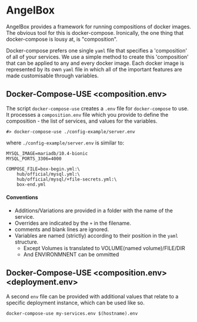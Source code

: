 # AngelBox

AngelBox provides a framework for running compositions of docker images.
The obvious tool for this is docker-compose. Ironically, the one thing that
docker-compose is lousy at, is "composition".

Docker-compose prefers one single `yaml` file that specifies a 'composition' of all of your
services. We use a simple method to create this 'composition' that can be applied to any and
every docker image. Each docker image is represented by its own `yaml` file in which all
of the important features are made customisable through variables.

## Docker-Compose-USE <composition.env>

The script `docker-compose-use` creates a `.env` file for `docker-compose` to use.
It processes a `composition.env` file which you provide to define the 
composition - the list of services, and values for the variables. 

```
#> docker-compose-use ./config-example/server.env
```
where `./config-example/server.env` is similar to:
```
MYSQL_IMAGE=mariadb/10.4-bionic
MYSQL_PORTS_3306=4000

COMPOSE_FILE=box-begin.yml:\
    hub/official/mysql.yml:\
    hub/official/mysql/+file-secrets.yml:\
    box-end.yml
```

#### Conventions

- Additions/Variations are provided in a folder with the name of the service.
- Overrides are indicated by the `+` in the filename.
- comments and blank lines are ignored.
- Variables are named (strictly) according to their position in the `yaml` structure.
	- Except Volumes is translated to VOLUME(named volume)/FILE/DIR
	- And ENVIRONMNENT can be ommitted
	
## Docker-Compose-USE <composition.env> <deployment.env>

A second `env` file can be provided with additional values that relate to a specific
deployment instance, which can be used like so.

```
docker-compose-use my-services.env $(hostname).env
```
